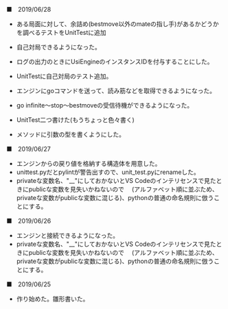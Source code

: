 
■　2019/06/28


- ある局面に対して、余詰め(bestmove以外のmateの指し手)があるかどうかを調べるテストをUnitTestに追加


- 自己対局できるようになった。
- ログの出力のときにUsiEngineのインスタンスIDを付与することにした。
- UnitTestに自己対局のテスト追加。


- エンジンにgoコマンドを送って、読み筋などを取得できるようになった。
- go infinite～stop～bestmoveの受信待機ができるようになった。
- UnitTest二つ書けた(もうちょっと色々書く)
- メソッドに引数の型を書くようにした。


■　2019/06/27


- エンジンからの戻り値を格納する構造体を用意した。
- unittest.pyだとpylintが警告出すので、unit_test.pyにrenameした。
- privateな変数名、"__"にしておかないとVS Codeのインテリセンスで見たときにpublicな変数を見失いかねないので
　(アルファベット順に並ぶため、privateな変数がpublicな変数に混じる)、pythonの普通の命名規則に倣うことにする。


■　2019/06/26


- エンジンと接続できるようになった。
- privateな変数名、"__"にしておかないとVS Codeのインテリセンスで見たときにpublicな変数を見失いかねないので
　(アルファベット順に並ぶため、privateな変数がpublicな変数に混じる)、pythonの普通の命名規則に倣うことにする。


■　2019/06/25


- 作り始めた。雛形書いた。
